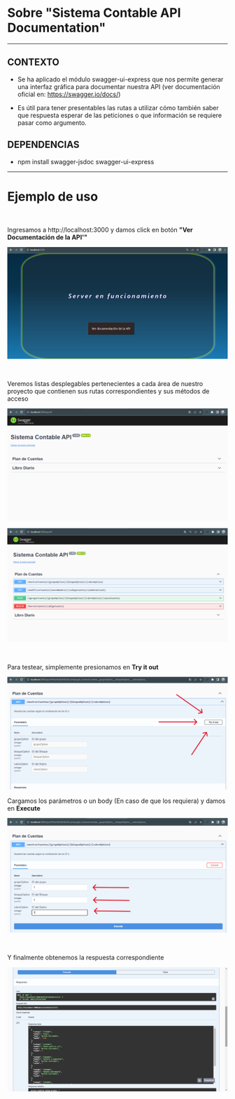 # Sobre "Sistema Contable API Documentation"

---

## CONTEXTO   

* Se ha aplicado el módulo swagger-ui-express que nos permite generar una interfaz gráfica para documentar nuestra API (ver documentación oficial en: https://swagger.io/docs/)

* Es útil para tener presentables las rutas a utilizar cómo también saber que respuesta esperar de las peticiones o que información se requiere pasar como argumento.
  
## DEPENDENCIAS

* npm install swagger-jsdoc swagger-ui-express
---

# Ejemplo de uso

<br>

Ingresamos a http://localhost:3000 y damos click en botón **"Ver Documentación de la API'"**
  
![](https://github.com/camilabarce/sistema-contable/blob/develop/Back-Develop/Ignorar/1.png)

<br>

Veremos listas desplegables pertenecientes a cada área de nuestro proyecto que contienen sus rutas correspondientes y sus métodos de acceso
  
![](https://github.com/camilabarce/sistema-contable/blob/develop/Back-Develop/Ignorar/2.png)

![](https://github.com/camilabarce/sistema-contable/blob/develop/Back-Develop/Ignorar/3.png)

<br>

Para testear, simplemente presionamos en **Try it out**

![](https://github.com/camilabarce/sistema-contable/blob/develop/Back-Develop/Ignorar/4.png)

Cargamos los parámetros o un body (En caso de que los requiera) y damos en **Execute**

![](https://github.com/camilabarce/sistema-contable/blob/develop/Back-Develop/Ignorar/5.png)

<br>

Y finalmente obtenemos la respuesta correspondiente

![](https://github.com/camilabarce/sistema-contable/blob/develop/Back-Develop/Ignorar/6.png)
